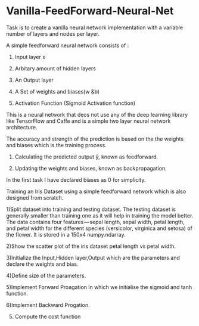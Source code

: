 # Vanilla-FeedForward-Neural-Net
Task is to create a vanilla neural network implementation with a variable number of layers and nodes per layer.

A simple feedforward neural network consists of :

1) Input layer x

2) Arbitary amount of hidden layers

3) An Output layer 

4) A Set of weights and biases(w &b)

5) Activation Function (Sigmoid Activation function)

This is a neural network that deos not use any of the deep learning library like TensorFlow and Caffe and is a simple two layer neural network architecture.

The accuracy and strength of the prediction is based on the the weights and biases which is the training process.
1) Calculating the predicted output ŷ, known as feedforward.


2) Updating the weights and biases, known as backpropagation.

In the first task I have declared biases as 0 for simplicity.

Training an Iris Dataset using a simple feedforward network which is also designed from scratch.

1)Split dataset into training and  testing dataset. The testing dataset is generally smaller than training one as it will help in training the model better.
The data contains four features — sepal length, sepal width, petal length, and petal width for the different species (versicolor, virginica and setosa) of the flower.
It is stored in a 150x4 numpy.ndarray.


2)Show the scatter plot of the iris dataset petal length vs petal width.


3)Initialize the Input,Hidden layer,Output which are the parameters and declare the weights and bias.


4)Define size of the parameters.


5)Implement Forward Proagation in which we initialise the sigmoid and tanh function.

6)Implement Backward Progation.


5) Compute the cost function










